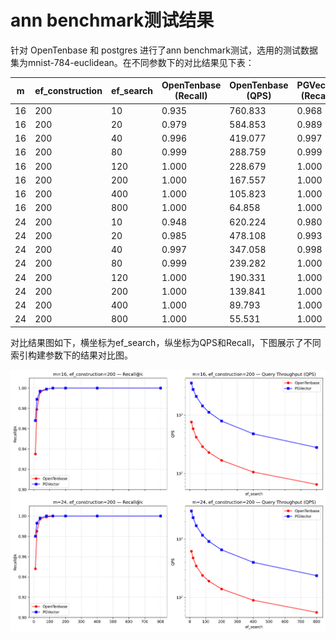 # ann benchmark测试结果

针对 OpenTenbase 和 postgres 进行了ann benchmark测试，选用的测试数据集为mnist-784-euclidean。在不同参数下的对比结果见下表：

| m  | ef_construction | ef_search | OpenTenbase (Recall) | OpenTenbase (QPS) | PGVector (Recall) | PGVector (QPS) |
|----|------------------|-----------|------------------------|-------------------|-------------------|----------------|
| 16 | 200              | 10        | 0.935                  | 760.833           | 0.968             | 3537.001       |
| 16 | 200              | 20        | 0.979                  | 584.853           | 0.989             | 2752.909       |
| 16 | 200              | 40        | 0.996                  | 419.077           | 0.997             | 2083.907       |
| 16 | 200              | 80        | 0.999                  | 288.759           | 0.999             | 1434.570       |
| 16 | 200              | 120       | 1.000                  | 228.679           | 1.000             | 1116.043       |
| 16 | 200              | 200       | 1.000                  | 167.557           | 1.000             | 789.983        |
| 16 | 200              | 400       | 1.000                  | 105.823           | 1.000             | 477.241        |
| 16 | 200              | 800       | 1.000                  | 64.858            | 1.000             | 278.101        |
| 24 | 200              | 10        | 0.948                  | 620.224           | 0.980             | 3039.511       |
| 24 | 200              | 20        | 0.985                  | 478.108           | 0.993             | 2340.378       |
| 24 | 200              | 40        | 0.997                  | 347.058           | 0.998             | 1701.742       |
| 24 | 200              | 80        | 0.999                  | 239.282           | 1.000             | 1167.392       |
| 24 | 200              | 120       | 1.000                  | 190.331           | 1.000             | 914.632        |
| 24 | 200              | 200       | 1.000                  | 139.841           | 1.000             | 655.881        |
| 24 | 200              | 400       | 1.000                  | 89.793            | 1.000             | 400.304        |
| 24 | 200              | 800       | 1.000                  | 55.531            | 1.000             | 236.527        |

对比结果图如下，横坐标为ef_search，纵坐标为QPS和Recall，下图展示了不同索引构建参数下的结果对比图。

![alt text](./images/ann_benchmark_grouped_by_m.png)
